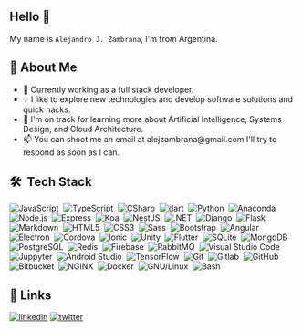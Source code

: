 ## Hello 👋
My name is `Alejandro J. Zambrana`, I'm from Argentina.


## 🚀 About Me
- 🔭 Currently working as a full stack developer.
- 💡 I like to explore new technologies and develop software solutions and quick hacks.
- 🌱 I'm on track for learning more about Artificial Intelligence, Systems Design, and Cloud Architecture.
- 📫 You can shoot me an email at &#097;&#108;&#101;&#106;&#122;&#097;&#109;&#098;&#114;&#097;&#110;&#097;&#064;&#103;&#109;&#097;&#105;&#108;&#046;&#099;&#111;&#109; I'll try to respond as soon as I can.



## 🛠 &nbsp;Tech Stack

![JavaScript](https://img.shields.io/badge/-JavaScript-05122A?style=for-the-badge&logo=javascript)&nbsp;
![TypeScript](https://img.shields.io/badge/-typescript-05122A?style=for-the-badge&logo=typescript)&nbsp;
![CSharp](https://img.shields.io/badge/-CSharp-05122A?style=for-the-badge&logo=CSharp&logoColor=239120)&nbsp;
![dart](https://img.shields.io/badge/-dart-05122A?style=for-the-badge&logo=dart&logoColor=0175C2)&nbsp;
![Python](https://img.shields.io/badge/-Python-05122A?style=for-the-badge&logo=python)&nbsp;
![Anaconda](https://img.shields.io/badge/-Anaconda-05122A?style=for-the-badge&logo=anaconda)&nbsp;
![Node.js](https://img.shields.io/badge/-Node.js-05122A?style=for-the-badge&logo=node.js)&nbsp;
![Express](https://img.shields.io/badge/-Express-05122A?style=for-the-badge&logo=Express)&nbsp;
![Koa](https://img.shields.io/badge/-koa-05122A?style=for-the-badge&logo=koa&logoColor=33333D)&nbsp;
![NestJS](https://img.shields.io/badge/-NestJS-05122A?style=for-the-badge&logo=NestJS&logoColor=E0234E)&nbsp;
![.NET](https://img.shields.io/badge/-.NET-05122A?style=for-the-badge&logo=.NET&logoColor=512BD4)&nbsp;
![Django](https://img.shields.io/badge/-Django-05122A?style=for-the-badge&logo=django&logoColor=092E20)&nbsp;
![Flask](https://img.shields.io/badge/-Flask-05122A?style=for-the-badge&logo=flask)&nbsp;
![Markdown](https://img.shields.io/badge/-Markdown-05122A?style=for-the-badge&logo=markdown)&nbsp;
![HTML5](https://img.shields.io/badge/-HTML5-05122A?style=for-the-badge&logo=HTML5)&nbsp;
![CSS3](https://img.shields.io/badge/-CSS3-05122A?style=for-the-badge&logo=CSS3&logoColor=1572B6)&nbsp;
![Sass](https://img.shields.io/badge/-Sass-05122A?style=for-the-badge&logo=Sass)&nbsp;
![Bootstrap](https://img.shields.io/badge/-Bootstrap-05122A?style=for-the-badge&logo=bootstrap&logoColor=563D7C)&nbsp;
![Angular](https://img.shields.io/badge/-Angular-05122A?style=for-the-badge&logo=Angular&logoColor=DD0031)&nbsp;
![Electron](https://img.shields.io/badge/-Electron-05122A?style=for-the-badge&logo=Electron&logoColor=47848F)&nbsp;
![Cordova](https://img.shields.io/badge/-Cordova-05122A?style=for-the-badge&logo=ApacheCordova&logoColor=E8E8E8)&nbsp;
![Ionic](https://img.shields.io/badge/-ionic-05122A?style=for-the-badge&logo=ionic&logoColor=3880FF)&nbsp;
![Unity](https://img.shields.io/badge/-unity-05122A?style=for-the-badge&logo=unity)&nbsp;
![Flutter](https://img.shields.io/badge/-Flutter-05122A?style=for-the-badge&logo=Flutter&logoColor=02569B)&nbsp;
![SQLite](https://img.shields.io/badge/-SQLite-05122A?style=for-the-badge&logo=SQLite&logoColor=003B57)&nbsp;
![MongoDB](https://img.shields.io/badge/-MongoDB-05122A?style=for-the-badge&logo=MongoDB&logoColor=47A248)&nbsp;
![PostgreSQL](https://img.shields.io/badge/-PostgreSQL-05122A?style=for-the-badge&logo=PostgreSQL&logoColor=4169E1)&nbsp;
![Redis](https://img.shields.io/badge/-Redis-05122A?style=for-the-badge&logo=Redis&logoColor=DC382D)&nbsp;
![Firebase](https://img.shields.io/badge/-Firebase-05122A?style=for-the-badge&logo=Firebase)&nbsp;
![RabbitMQ](https://img.shields.io/badge/-RabbitMQ-05122A?style=for-the-badge&logo=RabbitMQ&logoColor=FF6600)&nbsp;
![Visual Studio Code](https://img.shields.io/badge/-Visual%20Studio%20Code-05122A?style=for-the-badge&logo=visual-studio-code&logoColor=007ACC)&nbsp;
![Juppyter](https://img.shields.io/badge/-Jupyter-05122A?style=for-the-badge&logo=Jupyter)&nbsp;
![Android Studio](https://img.shields.io/badge/-Android%20Studio-05122A?style=for-the-badge&logo=android-studio&logoColor=3DDC84)&nbsp;
![TensorFlow](https://img.shields.io/badge/-TensorFlow-05122A?style=for-the-badge&logo=TensorFlow&logoColor=FF6F00)&nbsp;
![Git](https://img.shields.io/badge/-Git-05122A?style=for-the-badge&logo=git)&nbsp;
![Gitlab](https://img.shields.io/badge/-Gitlab-05122A?style=for-the-badge&logo=gitlab)&nbsp;
![GitHub](https://img.shields.io/badge/-GitHub-05122A?style=for-the-badge&logo=github)&nbsp;
![Bitbucket](https://img.shields.io/badge/-Bitbucket-05122A?style=for-the-badge&logo=Bitbucket&logoColor=0052CC)&nbsp;
![NGINX](https://img.shields.io/badge/-nginx-05122A?style=for-the-badge&logo=nginx&logoColor=009639)&nbsp;
![Docker](https://img.shields.io/badge/-docker-05122A?style=for-the-badge&logo=docker)&nbsp;
![GNU/Linux](https://img.shields.io/badge/-GNU/Linux-05122A?style=for-the-badge&logo=Linux)&nbsp;
![Bash](https://img.shields.io/badge/-Bash-05122A?style=for-the-badge&logo=GNUBash&logoColor=ffffff)&nbsp;

## 🔗 Links
[![linkedin](https://img.shields.io/badge/linkedin-0A66C2?style=for-the-badge&logo=linkedin&logoColor=white)](https://www.linkedin.com/in/zambrana-alejandro)
[![twitter](https://img.shields.io/badge/twitter-1DA1F2?style=for-the-badge&logo=twitter&logoColor=white)](https://twitter.com/AlexInverse_)

<!--
**AlexDraven/AlexDraven** is a ✨ _special_ ✨ repository because its `README.md` (this file) appears on your GitHub profile.

Here are some ideas to get you started:

- 🔭 I’m currently working on ...
- 🌱 I’m currently learning ...
- 👯 I’m looking to collaborate on ...
- 🤔 I’m looking for help with ...
- 💬 Ask me about ...
- 📫 How to reach me: ...
- 😄 Pronouns: ...
- ⚡ Fun fact: ...
-->
